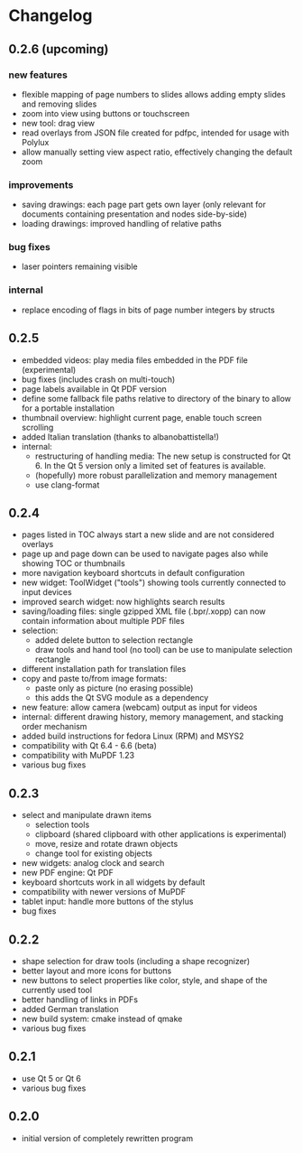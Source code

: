 # Changelog
## 0.2.6 (upcoming)
### new features
* flexible mapping of page numbers to slides allows adding empty slides and removing slides
* zoom into view using buttons or touchscreen
* new tool: drag view
* read overlays from JSON file created for pdfpc, intended for usage with Polylux
* allow manually setting view aspect ratio, effectively changing the default zoom
### improvements
* saving drawings: each page part gets own layer (only relevant for documents containing presentation and nodes side-by-side)
* loading drawings: improved handling of relative paths
### bug fixes
* laser pointers remaining visible
### internal
* replace encoding of flags in bits of page number integers by structs

## 0.2.5
* embedded videos: play media files embedded in the PDF file (experimental)
* bug fixes (includes crash on multi-touch)
* page labels available in Qt PDF version
* define some fallback file paths relative to directory of the binary to allow for a portable installation
* thumbnail overview: highlight current page, enable touch screen scrolling
* added Italian translation (thanks to albanobattistella!)
* internal:
    * restructuring of handling media: The new setup is constructed for Qt 6. In the Qt 5 version only a limited set of features is available.
    * (hopefully) more robust parallelization and memory management
    * use clang-format

## 0.2.4
* pages listed in TOC always start a new slide and are not considered overlays
* page up and page down can be used to navigate pages also while showing TOC or thumbnails
* more navigation keyboard shortcuts in default configuration
* new widget: ToolWidget ("tools") showing tools currently connected to input devices
* improved search widget: now highlights search results
* saving/loading files: single gzipped XML file (.bpr/.xopp) can now contain information about multiple PDF files
* selection:
    * added delete button to selection rectangle
    * draw tools and hand tool (no tool) can be use to manipulate selection rectangle
* different installation path for translation files
* copy and paste to/from image formats:
    * paste only as picture (no erasing possible)
    * this adds the Qt SVG module as a dependency
* new feature: allow camera (webcam) output as input for videos
* internal: different drawing history, memory management, and stacking order mechanism
* added build instructions for fedora Linux (RPM) and MSYS2
* compatibility with Qt 6.4 - 6.6 (beta)
* compatibility with MuPDF 1.23
* various bug fixes

## 0.2.3
* select and manipulate drawn items
    * selection tools
    * clipboard (shared clipboard with other applications is experimental)
    * move, resize and rotate drawn objects
    * change tool for existing objects
* new widgets: analog clock and search
* new PDF engine: Qt PDF
* keyboard shortcuts work in all widgets by default
* compatibility with newer versions of MuPDF
* tablet input: handle more buttons of the stylus
* bug fixes

## 0.2.2
* shape selection for draw tools (including a shape recognizer)
* better layout and more icons for buttons
* new buttons to select properties like color, style, and shape of the currently used tool
* better handling of links in PDFs
* added German translation
* new build system: cmake instead of qmake
* various bug fixes

## 0.2.1
* use Qt 5 or Qt 6
* various bug fixes

## 0.2.0
* initial version of completely rewritten program
